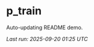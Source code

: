 # p_train

Auto-updating README demo.

<!--START_SECTION:status-->
_Last run: 2025-09-20 01:25 UTC_
<!--END_SECTION:status-->





























































































































































































































































































































































































































































































































































































































































































































